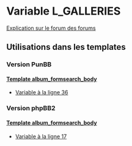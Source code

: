 # Variable L_GALLERIES
[Explication sur le forum des forums](http://forum.forumactif.com/t294113-listing-des-variables#L_GALLERIES)
## Utilisations dans les templates
### Version PunBB
#### [Template album_formsearch_body](punbb/album_formsearch_body.md)
* [Variable à la ligne 36](../punbb/album_formsearch_body.tpl#L36)
### Version phpBB2
#### [Template album_formsearch_body](subsilver/album_formsearch_body.md)
* [Variable à la ligne 17](../subsilver/album_formsearch_body.tpl#L17)